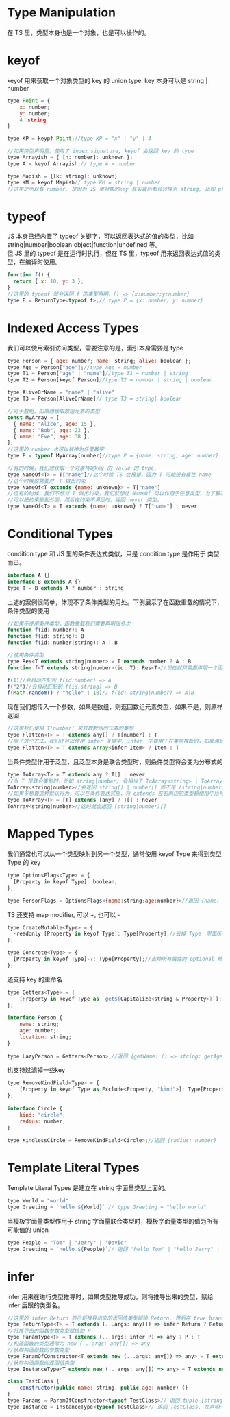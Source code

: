 # Type Manipulation
在 TS 里，类型本身也是一个对象，也是可以操作的。

# keyof
keyof 用来获取一个对象类型的 key 的 union type. key 本身可以是 string | number
```js
type Point = {
    x: number;
    y: number;
    4：string
}

type KP = keypf Point;//type KP = "x" | "y" | 4

//如果类型声明里，使用了 index signature, keyof 会返回 key 的 type
type Arrayish = { [n: number]: unknown };
type A = keyof Arrayish;// type A = number

type Mapish = {[k: string]: unknown}
type KM = keyof Mapish// type KM = string | number
//这里之所以有 number, 是因为 JS 里对象的key 其实最后都会转换为 string, 比如 p[0], 等价于 p["0"]
```

# typeof
JS 本身已经内置了 typeof 关键字，可以返回表达式的值的类型，比如 string|number|boolean|object|function|undefined 等。  
但 JS 里的 typeof 是在运行时执行，但在 TS 里，typeof 用来返回表达式值的类型，在编译时使用。
```js
function f() {
  return { x: 10, y: 3 };
}
//这里的 typeof 就会返回 f 的类型声明，() => {x:number;y:number}
type P = ReturnType<typeof f>;// type P = {x: number; y: number}
```

# Indexed Access Types
我们可以使用索引访问类型，需要注意的是，索引本身需要是 type
```js
type Person = { age: number; name: string; alive: boolean };
type Age = Person["age"];//type Age = number
type T1 = Person["age" | "name"]//type T1 = number | string
type T2 = Person[keyof Person]//type T2 = number | string | boolean

type AliveOrName = "name" | "alive"
type T3 = Person[AliveOrName]// type T3 = string| boolean

//对于数组，如果想获取数组元素的类型
const MyArray = [
  { name: "Alice", age: 15 },
  { name: "Bob", age: 23 },
  { name: "Eve", age: 38 },
];
//这里的 number 也可以替换为任意数字
type P = typeof MyArray[number]//type P = {name: string; age: number}

//有的时候，我们想获取一个对象特定key 的 value 的 type,
type NameOf<T> = T["name"]//这个时候 TS 会报错，因为 T 可能没有属性 name
//这个时候就需要对　T 做出约束
type NameOf<T extends {name: unknown}> = T["name"]
//但有的时候，我们不想对 T 做出约束，我们就想让 NameOf 可以作用于任意类型，为了解决编译错误
//可以把约束挪到外面，然后在约束不满足时，返回 never 类型。
type NameOf<T> = T extends {name: unknown} ? T["name"] : never
```
# Conditional Types
condition type 和 JS 里的条件表达式类似，只是 condition type 是作用于 类型 而已。
```js
interface A {}
interface B extends A {}
type T = B extends A ? number : string
```
上述的案例很简单，体现不了条件类型的用处。下例展示了在函数重载的情况下，条件类型的使用
```js
//如果不使用条件类型，函数重载我们需要声明很多次
function f(id: number): A
function f(id: string): B
function f(id: number|string): A | B

//使用条件类型
type Res<T extends string|number> = T extends number ? A : B
function f<T extends string|number>(id: T): Res<T>//现在就只需要声明一个函数即可

f(1)//会自动匹配到 f(id:number) => A
f("2")//会自动匹配到 f(id:string) => B
f(Math.random() ? "hello" : 10)// f(id: string|number) => A|B
```
现在我们想传入一个参数，如果是数组，则返回数组元素类型，如果不是，则原样返回
```js
//这里我们使用 T[number] 来获取数组的元素的类型
type Flatten<T> = T extends any[] ? T[number] : T
//除了这个方法，我们还可以使用 infer 关键字. infer　主要用于在类型推断时，如果满足条件，则将推导出的类型赋值给 infer 后跟的类型名
type Flatten<T> = T extends Array<infer Item> ? Item : T
```
当条件类型作用于泛型，且泛型本身是联合类型时，则条件类型将会变为分布式的
```js
type ToArray<T> = T extends any ? T[] : never
//当 T 是联合类型时，比如 string|number, 会相当于 ToArray<string> | ToArray<number>
ToArray<string|number>//会返回 string[] | number[] 而不是 (string|number)[]
//如果不想要这种默认行为，可以在条件表达式里，将 extends 左右两边的类型都使用中括号包起来
type ToArray<T> = [T] extends [any] ? T[] : never
ToArray<string|number>//这时就会返回 (string|number)[]
```
# Mapped Types
我们通常也可以从一个类型映射到另一个类型，通常使用 keyof Type 来得到类型 Type 的 key
```js
type OptionsFlags<Type> = {
  [Property in keyof Type]: boolean;
};

type PersonFlags = OptionsFlags<{name:string;age:number}>//返回 {name: boolean; age:boolean}
```
TS 还支持 map modifier, 可以 +, 也可以 -
```js
type CreateMutable<Type> = {
  -readonly [Property in keyof Type]: Type[Property];//去掉 Type　里面所有属性的 readonly 的修饰
};

type Concrete<Type> = {
  [Property in keyof Type]-?: Type[Property];//去掉所有属性的 optional 修饰
};
```
还支持 key 的重命名
```js
type Getters<Type> = {
    [Property in keyof Type as `get${Capitalize<string & Property>}`]: () => Type[Property]
};
 
interface Person {
    name: string;
    age: number;
    location: string;
}
 
type LazyPerson = Getters<Person>;//返回 {getName: () => string; getAge: () => number; getLocation: () => string}
```
也支持过滤掉一些key
```js
type RemoveKindField<Type> = {
    [Property in keyof Type as Exclude<Property, "kind">]: Type[Property]
};
 
interface Circle {
    kind: "circle";
    radius: number;
}
 
type KindlessCircle = RemoveKindField<Circle>;//返回 {radius: number}
```
# Template Literal Types
Template Literal Types 是建立在 string 字面量类型上面的。  
```js
type World = "world"
type Greeting = `hello ${World}` // type Greeting = "hello world"
```
当模板字面量类型作用于 string 字面量联合类型时，模板字面量类型的值为所有可能值的 union
```js
type People = "Tom" | "Jerry" | "David"
type Greeting = `hello ${People}`// 返回 "hello Tom" | "hello Jerry" | "hello David"
```

# infer
infer 用来在进行类型推导时，如果类型推导成功，则将推导出来的类型，赋给 infer 后跟的类型名。
```js
//这里的 infer Return 表示将推导出来的返回值类型赋给 Return, 然后在 true branch 可以使用该类型
type ReturnType<T> = T extends (...args: any[]) => infer Return ? Return : T
//将推导出的函数参数类型赋值给 P
type ParamType<T> = T extends (...args: infer P) => any ? P : T
//构造函数的类型通常为 new (...args: any[]) => any
//获取构造函数的参数类型
type ParamOfConstructor<T extends new (...args: any[]) => any> = T extends new (...args: infer P)=> any ? P : never
//获取构造函数的返回值类型
type InstanceType<T extends new (...args: any[]) => any> = T extends new (...args: any[])=> infer P ? P : never

class TestClass {
    constructor(public name: string, public age: number) {}
}
type Params = ParamOfConstructor<typeof TestClass>// 返回 tuple [string, number]
type Instance = InstanceType<typeof TestClass>// 返回 TestClass, 在声明一个类时，也会创建一个对应的类型
```

